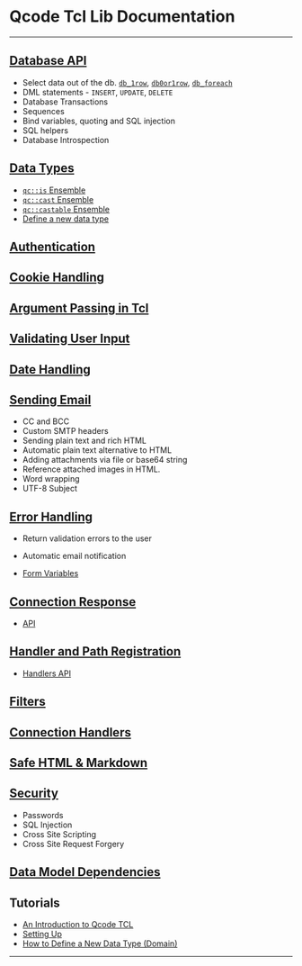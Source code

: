 Qcode Tcl Lib Documentation
=============================

* * *

[Database API][1]
-----------------
* Select data out of the db. [`db_1row`](procs/db_1row.md), [`db0or1row`](procs/db_0or1row.md), [`db_foreach`](procs/db_foreach.md)
* DML statements - `INSERT`, `UPDATE`, `DELETE`
* Database Transactions
* Sequences
* Bind variables, quoting and SQL injection
* SQL helpers
* Database Introspection

[Data Types][2]
-----------------------------------
* [`qc::is` Ensemble](is.md)
* [`qc::cast` Ensemble](cast.md)
* [`qc::castable` Ensemble](castable.md)
* [Define a new data type](data-type-define.md)

[Authentication][3]
-------------------

[Cookie Handling][4]
--------------------

[Argument Passing in Tcl][5]
----------------------------

[Validating User Input][6]
-------------------------

[Date Handling][7]
----------------------

[Sending Email][8]
------------------
* CC and BCC
* Custom SMTP headers
* Sending plain text and rich HTML
* Automatic plain text alternative to HTML
* Adding attachments via file or base64 string
* Reference attached images in HTML.
* Word wrapping
* UTF-8 Subject

[Error Handling][9]
-------------------
* Return validation errors to the user
* Automatic email notification

* [Form Variables][10]

[Connection Response][11]
--------------------------
* [API](response_api.md)

[Handler and Path Registration][12]
----------------------------------
* [Handlers API](handlers-api.md)

[Filters][13]
-------------

[Connection Handlers][14]
-------------------------

[Safe HTML & Markdown][15]
--------------------------

[Security][16]
--------------
* Passwords
* SQL Injection
* Cross Site Scripting
* Cross Site Request Forgery

[Data Model Dependencies][17]
-----------------------------

Tutorials
---------
* [An Introduction to Qcode TCL][20]
* [Setting Up][18]
* [How to Define a New Data Type (Domain)][19]

* * *

[1]: db.md
[2]: data-types.md
[3]: auth.md
[4]: cookie.md
[5]: args.md
[6]: validation.md
[7]: date.md
[8]: email.md
[9]: error.md
[10]: form-vars.md
[11]: connection-response.md
[12]: registration.md
[13]: filters.md
[14]: connection-handlers.md
[15]: safe-html-markdown.md
[16]: security.md
[17]: data-model-dependencies.md
[18]: setting-up.md
[19]: data-type-define.md
[20]: installation.md
